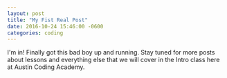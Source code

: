 ```yaml
---
layout: post
title: "My Fist Real Post"
date: 2016-10-24 15:46:00 -0600
categories: coding
---
```


I'm in! Finally got this bad boy up and running. Stay tuned for more posts about lessons and everything else that we will cover in the Intro class here at Austin Coding Academy.

